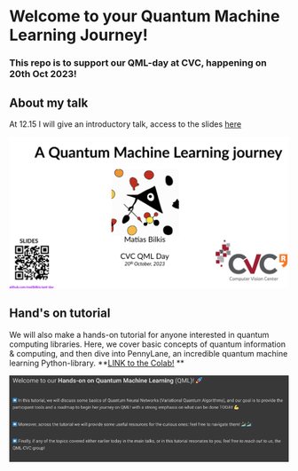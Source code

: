 # Welcome to your Quantum Machine Learning Journey!
### This repo is to support our QML-day at CVC, happening on 20th Oct 2023!

## About my talk
At 12.15 I will give an introductory talk, access to the slides [here](https://docs.google.com/presentation/d/1uTPYGsvbrCgCXyFAZ5NbknEswM_FWLU2AbOPG1Prl_8/edit?usp=sharing)

![](figures/talk.png)

## Hand's on tutorial
We will also make a hands-on tutorial for anyone interested in quantum computing libraries. Here, we cover basic concepts of quantum information & computing, and then dive into PennyLane, an incredible quantum machine learning Python-library. **[LINK to the Colab!](https://colab.research.google.com/drive/19_Mx6u5sW5tp7nljQRrriKk6Q6xqlPd0?usp=sharing)
 **

![](figures/tutorial.png)
